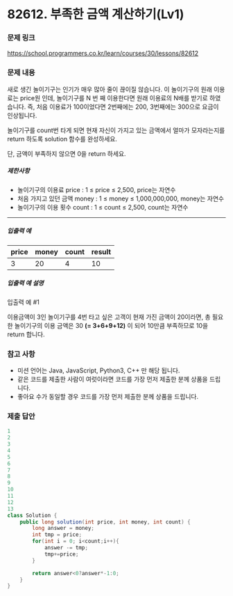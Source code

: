 # 82612. 부족한 금액 계산하기(Lv1)
### 문제 링크
https://school.programmers.co.kr/learn/courses/30/lessons/82612
### 문제 내용
새로 생긴 놀이기구는 인기가 매우 많아 줄이 끊이질 않습니다. 이 놀이기구의 원래 이용료는 price원 인데, 놀이기구를 N 번 째 이용한다면 원래 이용료의 N배를 받기로 하였습니다. 즉, 처음 이용료가 100이었다면 2번째에는 200, 3번째에는 300으로 요금이 인상됩니다.  

놀이기구를 count번 타게 되면 현재 자신이 가지고 있는 금액에서 얼마가 모자라는지를 return 하도록 solution 함수를 완성하세요.  

단, 금액이 부족하지 않으면 0을 return 하세요.

##### 제한사항

* 놀이기구의 이용료 price : 1 ≤ price ≤ 2,500, price는 자연수
* 처음 가지고 있던 금액 money : 1 ≤ money ≤ 1,000,000,000, money는 자연수
* 놀이기구의 이용 횟수 count : 1 ≤ count ≤ 2,500, count는 자연수

*** ** * ** ***

##### 입출력 예

| price | money | count | result |
|-------|-------|-------|--------|
| 3     | 20    | 4     | 10     |

##### 입출력 예 설명

입출력 예 #1  

이용금액이 3인 놀이기구를 4번 타고 싶은 고객이 현재 가진 금액이 20이라면, 총 필요한 놀이기구의 이용 금액은 30 **(= 3+6+9+12)** 이 되어 10만큼 부족하므로 10을 return 합니다.

### 참고 사항

* 미션 언어는 Java, JavaScript, Python3, C++ 만 해당 됩니다.
* 같은 코드를 제출한 사람이 여럿이라면 코드를 가장 먼저 제출한 분께 상품을 드립니다.
* 좋아요 수가 동일할 경우 코드를 가장 먼저 제출한 분께 상품을 드립니다.

### 제출 답안
```java
1
2
3
4
5
6
7
8
9
10
11
12
13
class Solution {
    public long solution(int price, int money, int count) {
        long answer = money;
        int tmp = price;
        for(int i = 0; i<count;i++){
            answer -= tmp;
            tmp+=price;
        }

        return answer<0?answer*-1:0;
    }
}
```
